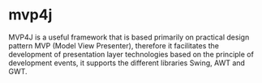 # mvp4j
MVP4J is a useful framework that is based primarily on practical design pattern MVP (Model View Presenter), therefore it facilitates the development of presentation layer technologies based on the principle of development events, it supports the different libraries Swing, AWT and GWT.
